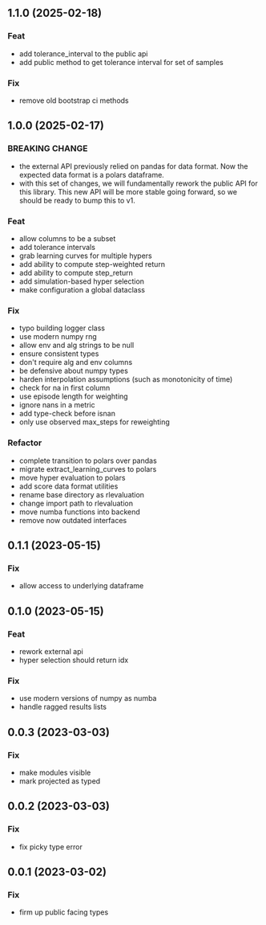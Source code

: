 ## 1.1.0 (2025-02-18)

### Feat

- add tolerance_interval to the public api
- add public method to get tolerance interval for set of samples

### Fix

- remove old bootstrap ci methods

## 1.0.0 (2025-02-17)

### BREAKING CHANGE

- the external API previously relied on pandas for data
format. Now the expected data format is a polars dataframe.
- with this set of changes, we will fundamentally
rework the public API for this library. This new API will be more stable
going forward, so we should be ready to bump this to v1.

### Feat

- allow columns to be a subset
- add tolerance intervals
- grab learning curves for multiple hypers
- add ability to compute step-weighted return
- add ability to compute step_return
- add simulation-based hyper selection
- make configuration a global dataclass

### Fix

- typo building logger class
- use modern numpy rng
- allow env and alg strings to be null
- ensure consistent types
- don't require alg and env columns
- be defensive about numpy types
- harden interpolation assumptions (such as monotonicity of time)
- check for na in first column
- use episode length for weighting
- ignore nans in a metric
- add type-check before isnan
- only use observed max_steps for reweighting

### Refactor

- complete transition to polars over pandas
- migrate extract_learning_curves to polars
- move hyper evaluation to polars
- add score data format utilities
- rename base directory as rlevaluation
- change import path to rlevaluation
- move numba functions into backend
- remove now outdated interfaces

## 0.1.1 (2023-05-15)

### Fix

- allow access to underlying dataframe

## 0.1.0 (2023-05-15)

### Feat

- rework external api
- hyper selection should return idx

### Fix

- use modern versions of numpy as numba
- handle ragged results lists

## 0.0.3 (2023-03-03)

### Fix

- make modules visible
- mark projected as typed

## 0.0.2 (2023-03-03)

### Fix

- fix picky type error

## 0.0.1 (2023-03-02)

### Fix

- firm up public facing types
